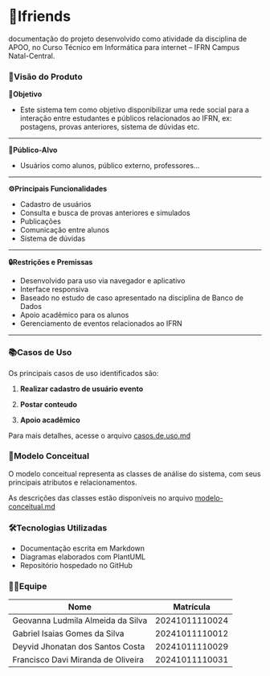 # 📘Ifriends 

documentação do projeto desenvolvido como atividade da disciplina de APOO, no Curso Técnico em Informática para internet – IFRN
Campus Natal-Central.

### 📌Visão do Produto

**🎯Objetivo**

- Este sistema tem como objetivo disponibilizar uma rede social para a interação entre estudantes e públicos relacionados ao IFRN,
ex: postagens, provas anteriores, sistema de dúvidas etc.


---

**👥Público-Alvo**

- Usuários como alunos, público externo, professores...

---

**⚙️Principais Funcionalidades**

- Cadastro de usuários
- Consulta e busca de provas anteriores e simulados
- Publicações 
- Comunicação entre alunos
- Sistema de dúvidas

---

**🔒Restrições e Premissas**

- Desenvolvido para uso via navegador e aplicativo
- Interface responsiva
- Baseado no estudo de caso apresentado na disciplina de Banco de Dados
- Apoio acadêmico para os alunos 
- Gerenciamento de eventos relacionados ao IFRN


---

### 📚Casos de Uso

Os principais casos de uso identificados são:

1. **Realizar cadastro de usuário evento**

2. **Postar conteudo**

3. **Apoio acadêmico**


Para mais detalhes, acesse o arquivo [casos.de.uso.md](https://github.com/Isaque-Ias/IFriends/blob/main/casos.de.uso.md)

### 🧠Modelo Conceitual

O modelo conceitual representa as classes de análise do sistema, com seus principais atributos e relacionamentos.

As descrições das classes estão disponíveis no arquivo [modelo-conceitual.md](https://github.com/Isaque-Ias/IFriends/blob/main/modelo-conceitual.md)

### 🛠️Tecnologias Utilizadas
- Documentação escrita em Markdown
- Diagramas elaborados com PlantUML
- Repositório hospedado no GitHub

### 👨‍💻Equipe

| Nome                                  | Matrícula          | 
|---------------------------------------|--------------------|
| Geovanna Ludmila Almeida da Silva     | 20241011110024     |
| Gabriel Isaias Gomes da Silva         | 20241011110012     |
| Deyvid Jhonatan dos Santos Costa      | 20241011110029     |
| Francisco Davi Miranda de Oliveira    | 20241011110031     |


